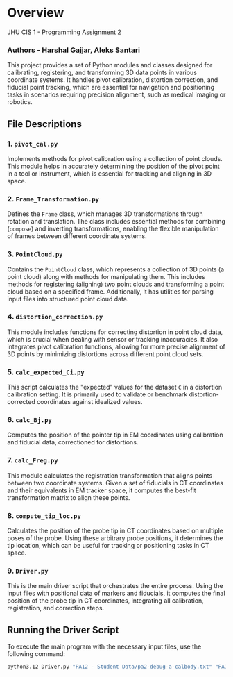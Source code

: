 
# Overview

JHU CIS 1 - Programming Assignment 2 
### Authors - Harshal Gajjar, Aleks Santari

This project provides a set of Python modules and classes designed for calibrating, registering, and transforming 3D data points in various coordinate systems. It handles pivot calibration, distortion correction, and fiducial point tracking, which are essential for navigation and positioning tasks in scenarios requiring precision alignment, such as medical imaging or robotics.

## File Descriptions

### 1. `pivot_cal.py`
Implements methods for pivot calibration using a collection of point clouds. This module helps in accurately determining the position of the pivot point in a tool or instrument, which is essential for tracking and aligning in 3D space.

### 2. `Frame_Transformation.py`
Defines the `Frame` class, which manages 3D transformations through rotation and translation. The class includes essential methods for combining (`compose`) and inverting transformations, enabling the flexible manipulation of frames between different coordinate systems.

### 3. `PointCloud.py`
Contains the `PointCloud` class, which represents a collection of 3D points (a point cloud) along with methods for manipulating them. This includes methods for registering (aligning) two point clouds and transforming a point cloud based on a specified frame. Additionally, it has utilities for parsing input files into structured point cloud data.

### 4. `distortion_correction.py`
This module includes functions for correcting distortion in point cloud data, which is crucial when dealing with sensor or tracking inaccuracies. It also integrates pivot calibration functions, allowing for more precise alignment of 3D points by minimizing distortions across different point cloud sets.

### 5. `calc_expected_Ci.py`
This script calculates the "expected" values for the dataset `C` in a distortion calibration setting. It is primarily used to validate or benchmark distortion-corrected coordinates against idealized values.

### 6. `calc_Bj.py`
Computes the position of the pointer tip in EM coordinates using calibration and fiducial data, correctioned for distortions.

### 7. `calc_Freg.py`
This module calculates the registration transformation that aligns points between two coordinate systems. Given a set of fiducials in CT coordinates and their equivalents in EM tracker space, it computes the best-fit transformation matrix to align these points.

### 8. `compute_tip_loc.py`
Calculates the position of the probe tip in CT coordinates based on multiple poses of the probe. Using these arbitrary probe positions, it determines the tip location, which can be useful for tracking or positioning tasks in CT space.

### 9. `Driver.py`
This is the main driver script that orchestrates the entire process. Using the input files with positional data of markers and fiducials, it computes the final position of the probe tip in CT coordinates, integrating all calibration, registration, and correction steps.

## Running the Driver Script

To execute the main program with the necessary input files, use the following command:

```bash
python3.12 Driver.py "PA12 - Student Data/pa2-debug-a-calbody.txt" "PA12 - Student Data/pa2-debug-a-calreadings.txt" "PA12 - Student Data/pa2-debug-a-empivot.txt" "PA12 - Student Data/pa2-debug-a-ct-fiducials.txt" "PA12 - Student Data/pa2-debug-a-em-fiducialss.txt" "PA12 - Student Data/pa2-debug-a-EM-nav.txt"
